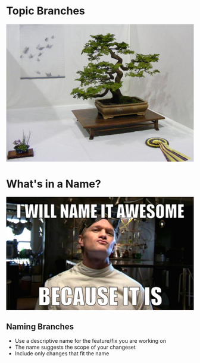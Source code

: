<!SLIDE center transition=fade>

# Topic Branches #

![bonzai](bonzai_tree.jpg "Bonzai Tree")

<!SLIDE center transition=cover>

# What's in a Name? #

![horriblyawesome](horrible_awesome.jpeg "Horribly Awesome")

<!SLIDE smbullets incremental transition=uncover>

## Naming Branches ##

* Use a descriptive name for the feature/fix you are working on
* The name suggests the scope of your changeset
* Include only changes that fit the name
